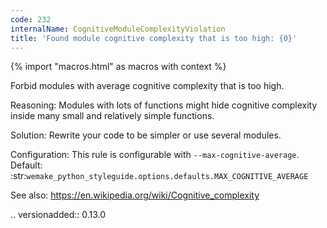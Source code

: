 ```yaml
---
code: 232
internalName: CognitiveModuleComplexityViolation
title: 'Found module cognitive complexity that is too high: {0}'
---
```


{% import "macros.html" as macros with context %}


Forbid modules with average cognitive complexity that is too high.

Reasoning:
    Modules with lots of functions might hide cognitive complexity
    inside many small and relatively simple functions.

Solution:
    Rewrite your code to be simpler
    or use several modules.

Configuration:
    This rule is configurable with ``--max-cognitive-average``.
    Default:
    :str:`wemake_python_styleguide.options.defaults.MAX_COGNITIVE_AVERAGE`

See also:
    https://en.wikipedia.org/wiki/Cognitive_complexity

.. versionadded:: 0.13.0